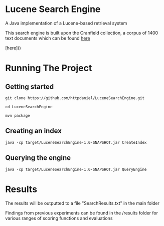 # Lucene Search Engine

A Java implementation of a Lucene-based retrieval system

This search engine is built upon the Cranfield collection, a corpus of 1400 text documents which can be found [here](http://ir.dcs.gla.ac.uk/resources/test_collections/cran/"target="_blank)

[here](<a href="http://ir.dcs.gla.ac.uk/resources/test_collections/cran/" target="_blank"></a>)
# Running The Project

## Getting started

```
git clone https://github.com/httpdaniel/LuceneSearchEngine.git

cd LuceneSearchEngine

mvn package
```

## Creating an index

```
java -cp target/LuceneSearchEngine-1.0-SNAPSHOT.jar CreateIndex
```

## Querying the engine

```
java -cp target/LuceneSearchEngine-1.0-SNAPSHOT.jar QueryEngine
```

# Results 

The results will be outputted to a file "SearchResults.txt" in the main folder

Findings from previous experiments can be found in the /results folder for various ranges of scoring functions and evaluations
